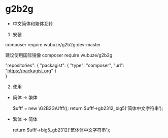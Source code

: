 # g2b2g

* 中文简体和繁体互转

1. 安装 

composer require wubuze/g2b2g:dev-master

建议使用国际镜像  composer require wubuze/g2b2g

"repositories": {
        "packagist": {
            "type": "composer",
            "url": "https://packagist.org"
        }    
}

2. 使用

* 简体 -> 繁体  
 
  $ufff =  new \G2B2G\Ufff();
  return $ufff->gb2312_big5('简体中文字符串');

* 繁体 -> 简体

  return $ufff->big5_gb2312('繁体体中文字符串');

